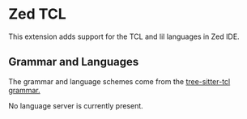 # Zed TCL

This extension adds support for the TCL and lil languages in Zed IDE.

## Grammar and Languages
The grammar and language schemes come from the [tree-sitter-tcl grammar.](https://github.com/tree-sitter-grammars/tree-sitter-tcl)

No language server is currently present.
